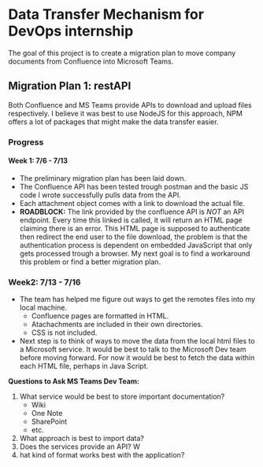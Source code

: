 # Data Transfer Mechanism for DevOps internship
The goal of this project is to create a migration plan to move company documents from Confluence into Microsoft Teams.

## Migration Plan 1: restAPI
Both Confluence and MS Teams provide APIs to download and upload files respectively. I believe it was best to use NodeJS for this approach, NPM offers a lot of packages that might make the data transfer easier.
### Progress

#### Week 1: 7/6 - 7/13
- The preliminary migration plan has been laid down. 
- The Confluence API has been tested trough postman and the basic JS code I wrote successfully pulls data from the API.
- Each attachment object comes with a link to download the actual file.
- **ROADBLOCK:** The link provided by the confluence API is *NOT* an API endpoint. Every time this linked is called, it will return an HTML page claiming there is an error. This HTML page is supposed to authenticate then redirect the end user to the file download, the problem is that the authentication process is dependent on embedded JavaScript that only gets processed trough a browser. My next goal is to find a workaround this problem or find a better migration plan.

### Week2: 7/13 - 7/16
- The team has helped me figure out ways to get the remotes files into my local machine.
   - Confluence pages are formatted in HTML.
   - Atachachments are included in their own directories.
   - CSS is not included.
- Next step is to think of ways to move the data from the local html files to a Microsoft service. It would be best to talk to the Microsoft Dev team before moving forward. For now it would be best to fetch the data within each HTML file, perhaps in Java Script.

**Questions to Ask MS Teams Dev Team:**

1. What service would be best to store important documentation?
   - Wiki
   - One Note
   - SharePoint
   - etc.
2. What approach is best to import data? 
3. Does the services provide an API? W
4. hat kind of format works best with the application?
